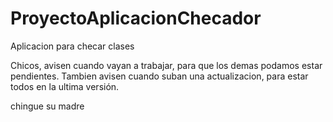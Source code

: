 # ProyectoAplicacionChecador
 Aplicacion para checar clases

Chicos, avisen cuando vayan a trabajar, para que los demas podamos estar pendientes.
Tambien avisen cuando suban una actualizacion, para estar todos en la ultima versión.

chingue su madre